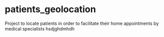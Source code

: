 # patients_geolocation
Project to locate patients in order to facilitate their home appointments by medical specialists
hsdjghdmhdh
